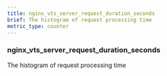 ```yaml
---
title: nginx_vts_server_request_duration_seconds
brief: The histogram of request processing time
metric_type: counter
---
```

### nginx_vts_server_request_duration_seconds

The histogram of request processing time